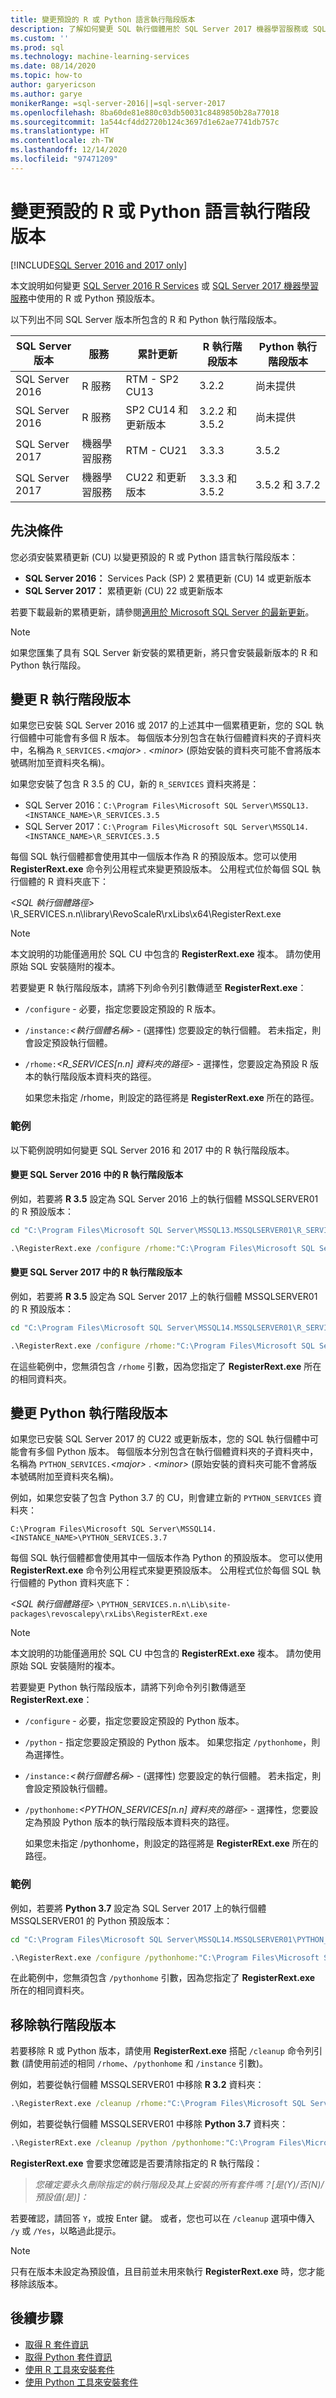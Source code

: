 ```yaml
---
title: 變更預設的 R 或 Python 語言執行階段版本
description: 了解如何變更 SQL 執行個體用於 SQL Server 2017 機器學習服務或 SQL Server R Services 的 R 或 Python 執行階段預設版本。
ms.custom: ''
ms.prod: sql
ms.technology: machine-learning-services
ms.date: 08/14/2020
ms.topic: how-to
author: garyericson
ms.author: garye
monikerRange: =sql-server-2016||=sql-server-2017
ms.openlocfilehash: 8ba60de81e880c03db50031c8489850b28a77018
ms.sourcegitcommit: 1a544cf4dd2720b124c3697d1e62ae7741db757c
ms.translationtype: HT
ms.contentlocale: zh-TW
ms.lasthandoff: 12/14/2020
ms.locfileid: "97471209"
---
```

# <a name="change-the-default-r-or-python-language-runtime-version"></a>變更預設的 R 或 Python 語言執行階段版本

[!INCLUDE[SQL Server 2016 and 2017 only](../../includes/applies-to-version/sqlserver2016-2017-only.md)]

本文說明如何變更 [SQL Server 2016 R Services](../r/sql-server-r-services.md) 或 [SQL Server 2017 機器學習服務](../sql-server-machine-learning-services.md)中使用的 R 或 Python 預設版本。

以下列出不同 SQL Server 版本所包含的 R 和 Python 執行階段版本。

| SQL Server 版本 | 服務 | 累計更新 | R 執行階段版本 | Python 執行階段版本 |
|-|-|-|-|-|
| SQL Server 2016 | R 服務 | RTM - SP2 CU13 | 3.2.2 | 尚未提供 |
| SQL Server 2016 | R 服務 | SP2 CU14 和更新版本 | 3.2.2 和 3.5.2 | 尚未提供 |
| SQL Server 2017 | 機器學習服務 | RTM - CU21 | 3.3.3 | 3.5.2 |
| SQL Server 2017 | 機器學習服務 | CU22 和更新版本 | 3.3.3 和 3.5.2 | 3.5.2 和 3.7.2 |

## <a name="prerequisites"></a>先決條件

您必須安裝累積更新 (CU) 以變更預設的 R 或 Python 語言執行階段版本：

- **SQL Server 2016：** Services Pack (SP) 2 累積更新 (CU) 14 或更新版本
- **SQL Server 2017：** 累積更新 (CU) 22 或更新版本

若要下載最新的累積更新，請參閱[適用於 Microsoft SQL Server 的最新更新](../../database-engine/install-windows/latest-updates-for-microsoft-sql-server.md)。

> [!NOTE]
> 如果您匯集了具有 SQL Server 新安裝的累積更新，將只會安裝最新版本的 R 和 Python 執行階段。

## <a name="change-r-runtime-version"></a>變更 R 執行階段版本

如果您已安裝 SQL Server 2016 或 2017 的上述其中一個累積更新，您的 SQL 執行個體中可能會有多個 R 版本。 每個版本分別包含在執行個體資料夾的子資料夾中，名稱為 `R_SERVICES.`*&lt;major&gt;* . *&lt;minor&gt;* (原始安裝的資料夾可能不會將版本號碼附加至資料夾名稱)。

如果您安裝了包含 R 3.5 的 CU，新的 `R_SERVICES` 資料夾將是：

- SQL Server 2016：`C:\Program Files\Microsoft SQL Server\MSSQL13.<INSTANCE_NAME>\R_SERVICES.3.5`
- SQL Server 2017：`C:\Program Files\Microsoft SQL Server\MSSQL14.<INSTANCE_NAME>\R_SERVICES.3.5`

每個 SQL 執行個體都會使用其中一個版本作為 R 的預設版本。您可以使用 **RegisterRext.exe** 命令列公用程式來變更預設版本。 公用程式位於每個 SQL 執行個體的 R 資料夾底下：

*&lt;SQL 執行個體路徑&gt;* \R_SERVICES.n.n\library\RevoScaleR\rxLibs\x64\RegisterRext.exe

> [!Note]
> 本文說明的功能僅適用於 SQL CU 中包含的 **RegisterRext.exe** 複本。 請勿使用原始 SQL 安裝隨附的複本。

若要變更 R 執行階段版本，請將下列命令列引數傳遞至 **RegisterRext.exe**：

- `/configure` - 必要，指定您要設定預設的 R 版本。

- `/instance:`*&lt;執行個體名稱&gt;* - (選擇性) 您要設定的執行個體。 若未指定，則會設定預設執行個體。

- `/rhome:`*&lt;R_SERVICES[n.n] 資料夾的路徑&gt;* - 選擇性，您要設定為預設 R 版本的執行階段版本資料夾的路徑。

  如果您未指定 /rhome，則設定的路徑將是 **RegisterRext.exe** 所在的路徑。

### <a name="examples"></a>範例

以下範例說明如何變更 SQL Server 2016 和 2017 中的 R 執行階段版本。

#### <a name="change-r-runtime-version-in-sql-server-2016"></a>變更 SQL Server 2016 中的 R 執行階段版本

例如，若要將 **R 3.5** 設定為 SQL Server 2016 上的執行個體 MSSQLSERVER01 的 R 預設版本：

```cmd
cd "C:\Program Files\Microsoft SQL Server\MSSQL13.MSSQLSERVER01\R_SERVICES.3.5\library\RevoScaleR\rxLibs\x64"

.\RegisterRext.exe /configure /rhome:"C:\Program Files\Microsoft SQL Server\MSSQL13.MSSQLSERVER01\R_SERVICES.3.5" /instance:MSSQLSERVER01
```

#### <a name="change-r-runtime-version-in-sql-server-2017"></a>變更 SQL Server 2017 中的 R 執行階段版本

例如，若要將 **R 3.5** 設定為 SQL Server 2017 上的執行個體 MSSQLSERVER01 的 R 預設版本：

```cmd
cd "C:\Program Files\Microsoft SQL Server\MSSQL14.MSSQLSERVER01\R_SERVICES.3.5\library\RevoScaleR\rxLibs\x64"

.\RegisterRext.exe /configure /rhome:"C:\Program Files\Microsoft SQL Server\MSSQL14.MSSQLSERVER01\R_SERVICES.3.5" /instance:MSSQLSERVER01
```

在這些範例中，您無須包含 `/rhome` 引數，因為您指定了 **RegisterRext.exe** 所在的相同資料夾。

## <a name="change-python-runtime-version"></a>變更 Python 執行階段版本

如果您已安裝 SQL Server 2017 的 CU22 或更新版本，您的 SQL 執行個體中可能會有多個 Python 版本。 每個版本分別包含在執行個體資料夾的子資料夾中，名稱為 `PYTHON_SERVICES.`*&lt;major&gt;* . *&lt;minor&gt;* (原始安裝的資料夾可能不會將版本號碼附加至資料夾名稱)。

例如，如果您安裝了包含 Python 3.7 的 CU，則會建立新的 `PYTHON_SERVICES` 資料夾：

`C:\Program Files\Microsoft SQL Server\MSSQL14.<INSTANCE_NAME>\PYTHON_SERVICES.3.7`  

每個 SQL 執行個體都會使用其中一個版本作為 Python 的預設版本。 您可以使用 **RegisterRext.exe** 命令列公用程式來變更預設版本。 公用程式位於每個 SQL 執行個體的 Python 資料夾底下：

*&lt;SQL 執行個體路徑&gt;* `\PYTHON_SERVICES.n.n\Lib\site-packages\revoscalepy\rxLibs\RegisterRExt.exe`

> [!Note]
> 本文說明的功能僅適用於 SQL CU 中包含的 **RegisterRExt.exe** 複本。 請勿使用原始 SQL 安裝隨附的複本。

若要變更 Python 執行階段版本，請將下列命令列引數傳遞至 **RegisterRext.exe**：

- `/configure` - 必要，指定您要設定預設的 Python 版本。

- `/python` - 指定您要設定預設的 Python 版本。 如果您指定 `/pythonhome`，則為選擇性。

- `/instance:`*&lt;執行個體名稱&gt;* - (選擇性) 您要設定的執行個體。 若未指定，則會設定預設執行個體。

- `/pythonhome:`*&lt;PYTHON_SERVICES[n.n] 資料夾的路徑&gt;* - 選擇性，您要設定為預設 Python 版本的執行階段版本資料夾的路徑。

  如果您未指定 /pythonhome，則設定的路徑將是 **RegisterRExt.exe** 所在的路徑。

### <a name="example"></a>範例

例如，若要將 **Python 3.7** 設定為 SQL Server 2017 上的執行個體 MSSQLSERVER01 的 Python 預設版本：

```cmd
cd "C:\Program Files\Microsoft SQL Server\MSSQL14.MSSQLSERVER01\PYTHON_SERVICES.3.7\Lib\site-packages\revoscalepy\rxLibs"

.\RegisterRext.exe /configure /pythonhome:"C:\Program Files\Microsoft SQL Server\MSSQL14.MSSQLSERVER\PYTHON_SERVICES.3.7" /instance:MSSQLSERVER01
```

在此範例中，您無須包含 `/pythonhome` 引數，因為您指定了 **RegisterRext.exe** 所在的相同資料夾。

## <a name="remove-a-runtime-version"></a>移除執行階段版本

若要移除 R 或 Python 版本，請使用 **RegisterRext.exe** 搭配 `/cleanup` 命令列引數 (請使用前述的相同 `/rhome`、`/pythonhome` 和 `/instance` 引數)。

例如，若要從執行個體 MSSQLSERVER01 中移除 **R 3.2** 資料夾：

```cmd
.\RegisterRext.exe /cleanup /rhome:"C:\Program Files\Microsoft SQL Server\MSSQL13.MSSQLSERVER01\R_SERVICES" /instance:MSSQLSERVER01
```

例如，若要從執行個體 MSSQLSERVER01 中移除 **Python 3.7** 資料夾：

```cmd
.\RegisterRExt.exe /cleanup /python /pythonhome:"C:\Program Files\Microsoft SQL Server\MSSQL14.MSSQLSERVER01\PYTHON_SERVICES.3.7" /instance:MSSQLSERVER01
```

**RegisterRext.exe** 會要求您確認是否要清除指定的 R 執行階段：

> *您確定要永久刪除指定的執行階段及其上安裝的所有套件嗎？\[是(Y)/否(N)/預設值(是)\]：*

若要確認，請回答 `Y`，或按 Enter 鍵。 或者，您也可以在 `/cleanup` 選項中傳入 `/y` 或 `/Yes`，以略過此提示。

> [!NOTE]
> 只有在版本未設定為預設值，且目前並未用來執行 **RegisterRext.exe** 時，您才能移除該版本。

## <a name="next-steps"></a>後續步驟

- [取得 R 套件資訊](../package-management/r-package-information.md)
- [取得 Python 套件資訊](../package-management/python-package-information.md)
- [使用 R 工具來安裝套件](../package-management/install-r-packages-standard-tools.md)
- [使用 Python 工具來安裝套件](../package-management/install-python-packages-standard-tools.md)
